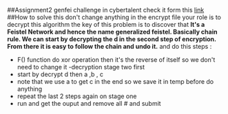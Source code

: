##Assignment2
genfei challenge in cybertalent check it form this [link](https://cybertalents.com/challenges/cryptography/genfei)
 ##How to solve this 
 don't change anything in the encrypt file your role is to decrypt this algorithm 
 the key of this problem is to discover that 
 **It's a Feistel Network and hence the name generalized feistel.
 Basically chain rule. We can start by decrypting the d in
 the second step of encryption. 
 From there it is easy to follow the chain and undo it.** 
 and do this steps :
 - F() function do xor operation then it's the reverse of itself
 so we don't need to change it 
 -decryption stage two first 
 - start by decrypt d then  a ,b , c   
 - note that we use a to get c in the end so we save it in temp before do anything 
 - repeat the last 2  steps again on stage one 
 - run and get the ouput and remove all # and submit 